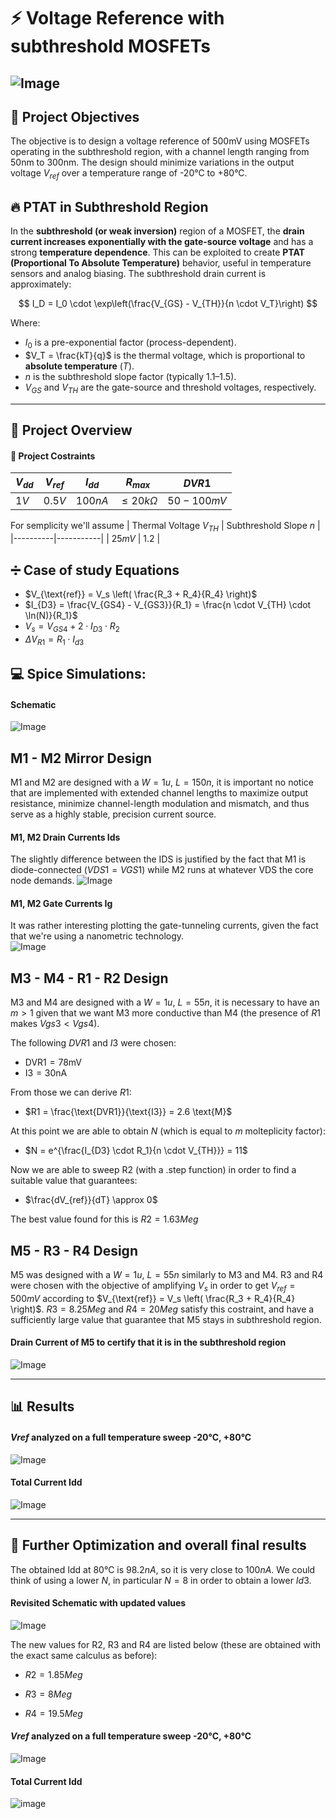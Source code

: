 # ⚡ Voltage Reference with subthreshold MOSFETs
![Image](https://github.com/user-attachments/assets/1dc5d9cd-48ef-45cc-8156-f44592f1d1de)
---

## 🎯 Project Objectives 
The objective is to design a voltage reference of 500mV using MOSFETs operating in the subthreshold region, with a channel length ranging from 50nm to 300nm. The design should minimize variations in the output voltage $V_{ref}$ over a temperature range of -20°C to +80°C.

## 🔥 PTAT in Subthreshold Region

In the **subthreshold (or weak inversion)** region of a MOSFET, the **drain current increases exponentially with the gate-source voltage** and has a strong **temperature dependence**. This can be exploited to create **PTAT (Proportional To Absolute Temperature)** behavior, useful in temperature sensors and analog biasing.
The subthreshold drain current is approximately:

$$
I_D = I_0 \cdot \exp\left(\frac{V_{GS} - V_{TH}}{n \cdot V_T}\right)
$$

Where:

- $I_0$ is a pre-exponential factor (process-dependent).
- $V_T = \frac{kT}{q}$ is the thermal voltage, which is proportional to **absolute temperature** ($T$).
- $n$ is the subthreshold slope factor (typically 1.1–1.5).
- $V_{GS}$ and $V_{TH}$ are the gate-source and threshold voltages, respectively.

---


## 🧭 Project Overview

#### 📏 Project Costraints

| $V_{dd}$ | $V_{ref}$ | $I_{dd}$ | $R_{max}$ | $DVR1$          |
|----------|-----------|----------|-----------|-----------------|
| $1V$     | $0.5V$    | $100nA$  | $≤20kΩ$   | $50-100mV$      |

For semplicity we'll assume 
| Thermal Voltage $V_{TH}$ | Subthreshold Slope $n$ |
|----------|-----------|
| $25mV$     | $1.2$    |

## ➗ Case of study Equations

- $V_{\text{ref}} = V_s \left( \frac{R_3 + R_4}{R_4} \right)$
- $I_{D3} = \frac{V_{GS4} - V_{GS3}}{R_1} = \frac{n \cdot V_{TH} \cdot \ln(N)}{R_1}$ 
- $V_s = V_{GS4} + 2 \cdot I_{D3} \cdot R_2$ 
- $\Delta V_{R1} = R_1 \cdot I_{d3}$

## 💻 Spice Simulations:
#### Schematic
![Image](https://github.com/user-attachments/assets/b4bb2f84-02bb-4a84-bbcf-e283fb66d3f0)

## M1 - M2 Mirror Design
M1 and M2 are designed with a $W=1u$, $L=150n$, it is important no notice that are implemented with extended channel lengths to maximize output resistance, minimize channel-length modulation and mismatch, and thus serve as a highly stable, precision current source.
#### M1, M2 Drain Currents Ids
The slightly difference between the IDS is justified by the fact that M1 is diode-connected ($VDS1=VGS1$) while M2 runs at whatever VDS the core node demands.
![Image](https://github.com/user-attachments/assets/0d1750ca-0d4b-4c46-92a7-2b07796115c2)
#### M1, M2 Gate Currents Ig
It was rather interesting plotting the gate-tunneling currents, given the fact that we're using a nanometric technology.  
![Image](https://github.com/user-attachments/assets/48fd5c68-f65c-4f99-8f1e-d8080e473d50)

## M3 - M4 - R1 - R2 Design 
M3 and M4 are designed with a $W=1u$, $L=55n$, it is necessary to have an $m > 1$ given that we want M3 more conductive than M4 (the presence of $R1$ makes $Vgs3 < Vgs4$).

The following $DVR1$ and $I3$ were chosen:

- $\text{DVR1} = 78 \text{mV}$  
- $\text{I3} = 30 \text{nA}$

From those we can derive $R1$:  
- $R1 = \frac{\text{DVR1}}{\text{I3}} = 2.6 \text{M}$

At this point we are able to obtain $N$ (which is equal to $m$ molteplicity factor):
- $N = e^{\frac{I_{D3} \cdot R_1}{n \cdot V_{TH}}} = 11$

Now we are able to sweep R2 (with a .step function) in order to find a suitable value that guarantees: 
- $\frac{dV_{ref}}{dT} \approx 0$

The best value found for this is $R2 = 1.63Meg$


## M5 - R3 - R4 Design 
M5 was designed with a $W=1u$, $L=55n$ similarly to M3 and M4.
R3 and R4 were chosen with the objective of amplifying $V_s$ in order to get $V_{ref} = 500mV$ according to $V_{\text{ref}} = V_s \left( \frac{R_3 + R_4}{R_4} \right)$.
$R3 = 8.25Meg$ and $R4 = 20Meg$ satisfy this costraint, and have a sufficiently large value that guarantee that M5 stays in subthreshold region.
#### Drain Current of M5 to certify that it is in the subthreshold region
![Image](https://github.com/user-attachments/assets/f2d3845a-6878-46c7-841a-4102a54feaf3)

--- 


## 📊 Results

#### $Vref$ analyzed on a full temperature sweep -20°C, +80°C
![Image](https://github.com/user-attachments/assets/5a07c5ac-c4e5-47ca-964e-f4c57221e9cd)
#### Total Current Idd
![Image](https://github.com/user-attachments/assets/3d6a83c1-8076-40c5-81fd-d8e48ccb60f0)

---

## 🔄 Further Optimization and overall final results

The obtained Idd at 80°C is $98.2nA$, so it is very close to $100nA$.
We could think of using a lower $N$, in particular $N = 8$ in order to obtain a lower $Id3$.

#### Revisited Schematic with updated values
![Image](https://github.com/user-attachments/assets/1a67a2fc-60bf-465a-96ed-778d25a329a6)

The new values for R2, R3 and R4 are listed below (these are obtained with the exact same calculus as before):

- $R2 = 1.85Meg$ 

- $R3 = 8Meg$ 

- $R4 = 19.5Meg$

#### $Vref$ analyzed on a full temperature sweep -20°C, +80°C
![Image](https://github.com/user-attachments/assets/e7e5ed28-71b7-4998-ab03-4d566da90c57)

#### Total Current Idd
![image](https://github.com/user-attachments/assets/1bf92b92-b68c-4e91-bf5d-3d82a5bd6c49)

